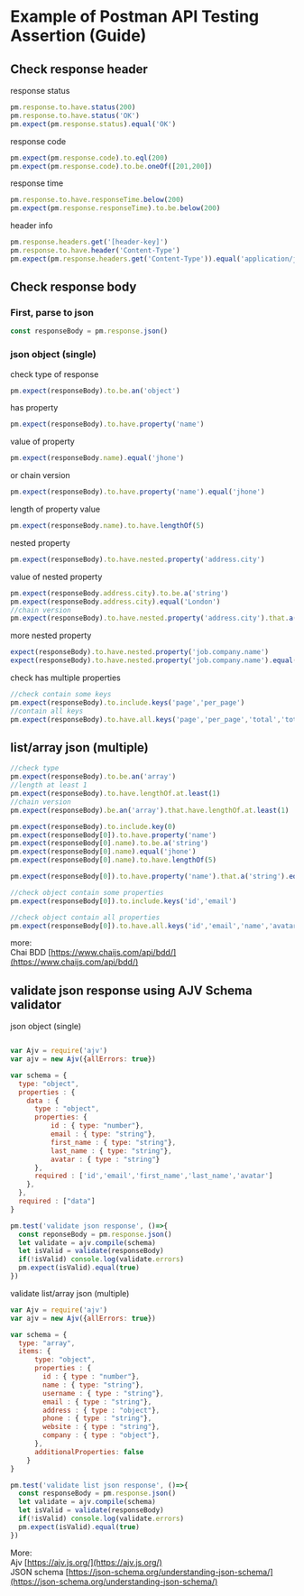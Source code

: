 # Example of Postman API Testing Assertion (Guide)

## Check response header

response status
```javascript
pm.response.to.have.status(200)
pm.response.to.have.status('OK')
pm.expect(pm.response.status).equal('OK')
```

response code
```javascript
pm.expect(pm.response.code).to.eql(200)
pm.expect(pm.response.code).to.be.oneOf([201,200])
````

response time

```javascript
pm.response.to.have.responseTime.below(200)
pm.expect(pm.response.responseTime).to.be.below(200)
````
header info
```javascript
pm.response.headers.get('[header-key]')
pm.response.to.have.header('Content-Type')
pm.expect(pm.response.headers.get('Content-Type')).equal('application/json; charset=utf-8')
```

## Check response body

### First, parse to json
```javascript
const responseBody = pm.response.json()
```


### json object (single)

check type of response
```javascript
pm.expect(responseBody).to.be.an('object')
```
has property
```javascript
pm.expect(responseBody).to.have.property('name')
```
value of property
```javascript
pm.expect(responseBody.name).equal('jhone')
```

or chain version
```javascript
pm.expect(responseBody).to.have.property('name').equal('jhone')
```

length of property value
```javascript
pm.expect(responseBody.name).to.have.lengthOf(5)
```

nested property
```javascript
pm.expect(responseBody).to.have.nested.property('address.city')
```

value of nested property
```javascript
pm.expect(responseBody.address.city).to.be.a('string')
pm.expect(responseBody.address.city).equal('London')
//chain version
pm.expect(responseBody).to.have.nested.property('address.city').that.a('string').equal('London')
```

more nested property
```javascript
expect(responseBody).to.have.nested.property('job.company.name')
expect(responseBody).to.have.nested.property('job.company.name').equal('Company name')
```

check has multiple properties
```javascript
//check contain some keys
pm.expect(responseBody).to.include.keys('page','per_page')
//contain all keys
pm.expect(responseBody).to.have.all.keys('page','per_page','total','total_page','data')
```


## list/array json (multiple)


```javascript
//check type
pm.expect(responseBody).to.be.an('array')
//length at least 1
pm.expect(responseBody).to.have.lengthOf.at.least(1)
//chain version
pm.expect(responseBody).be.an('array').that.have.lengthOf.at.least(1)
```

```javascript
pm.expect(responseBody).to.include.key(0)
pm.expect(responseBody[0]).to.have.property('name')
pm.expect(responseBody[0].name).to.be.a('string')
pm.expect(responseBody[0].name).equal('jhone')
pm.expect(responseBody[0].name).to.have.lengthOf(5)

pm.expect(responseBody[0]).to.have.property('name').that.a('string').equal('jhone')
```



```javascript
//check object contain some properties
pm.expect(responseBody[0]).to.include.keys('id','email')

//check object contain all properties
pm.expect(responseBody[0]).to.have.all.keys('id','email','name','avatar')
  ```

more:</br>
Chai BDD [https://www.chaijs.com/api/bdd/](https://www.chaijs.com/api/bdd/)

## validate json response using AJV Schema validator

json object (single)
```javascript

var Ajv = require('ajv')
var ajv = new Ajv({allErrors: true})

var schema = { 
  type: "object",
  properties : {
    data : { 
      type : "object",
      properties: {
          id : { type: "number"},
          email : { type: "string"},
          first_name : { type: "string"},
          last_name : { type: "string"},
          avatar : { type : "string"}
      },
      required : ['id','email','first_name','last_name','avatar']
    },
  },
  required : ["data"]
}

pm.test('validate json response', ()=>{
  const reponseBody = pm.response.json()
  let validate = ajv.compile(schema)
  let isValid = validate(responseBody)
  if(!isValid) console.log(validate.errors)
  pm.expect(isValid).equal(true)
})
````

validate list/array json (multiple)

```javascript
var Ajv = require('ajv')
var ajv = new Ajv({allErrors: true})

var schema = {
  type: "array",
  items: { 
      type: "object",
      properties : {
        id : { type : "number"},
        name : { type: "string"},
        username : { type : "string"},
        email : { type : "string"},
        address : { type : "object"},
        phone : { type : "string"},
        website : { type : "string"},
        company : { type : "object"},
      },
      additionalProperties: false
    }
}

pm.test('validate list json response', ()=>{
  const responseBody = pm.response.json()
  let validate = ajv.compile(schema)
  let isValid = validate(responseBody)
  if(!isValid) console.log(validate.errors)
  pm.expect(isValid).equal(true)
})
```


More: </br>
Ajv [https://ajv.js.org/](https://ajv.js.org/) </br>
JSON schema [https://json-schema.org/understanding-json-schema/](https://json-schema.org/understanding-json-schema/)
